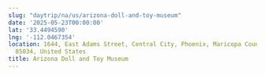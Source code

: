 ```yaml
---
slug: "daytrip/na/us/arizona-doll-and-toy-museum"
date: '2025-05-23T00:00:00'
lat: '33.4494590'
lng: '-112.0467354'
location: 1644, East Adams Street, Central City, Phoenix, Maricopa County, Arizona,
  85034, United States
title: Arizona Doll and Toy Museum
---
```



